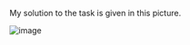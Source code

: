 My solution to the task is given in this picture.

![image](/Users/amudha/Documents/Task/Jan/Day02/d2.png)


